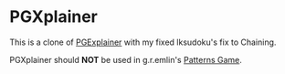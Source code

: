 # PGXplainer

This is a clone of [PGExplainer](https://github.com/1to9only/PGExplainer/commit/2f356d6cffbe45e1e7525c2df9ff383b861ada2d) with my fixed lksudoku's fix to Chaining.

PGXplainer should **NOT** be used in g.r.emlin's [Patterns Game](http://forum.enjoysudoku.com/patterns-game-t6290.html).

